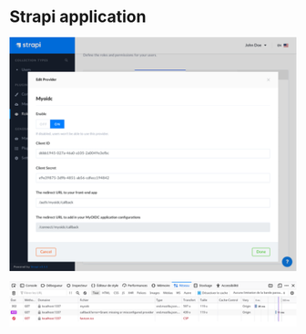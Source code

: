 # Strapi application

![The new provider is successfully available in http://localhost:1337/admin](Screenshot_2020-07-26-Strapi-Roles_Permissions.png "The new provider is successfully available in http://localhost:1337/admin")

![Network console](network_console.png "Network console")

